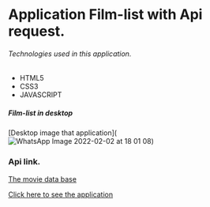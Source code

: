 # Application Film-list with Api request.

###### Technologies used in this application.

* HTML5
* CSS3
* JAVASCRIPT

##### Film-list in desktop

[Desktop image that application](![WhatsApp Image 2022-02-02 at 18 01 08](https://user-images.githubusercontent.com/62466598/152248881-6ddeba68-6944-4653-8630-caf30878ff0d.jpeg))

### Api link.

[The movie data base](https://www.themoviedb.org/)

[Click here to see the application](https://reinaldomantovani.github.io/Film-list/)
